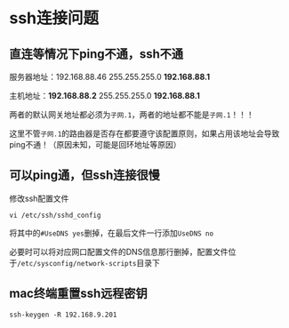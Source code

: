 # ssh连接问题

## 直连等情况下ping不通，ssh不通

服务器地址：192.168.88.46 255.255.255.0 **192.168.88.1**

主机地址：**192.168.88.2** 255.255.255.0 **192.168.88.1**

两者的默认网关地址都必须为`子网.1`，两者的地址都不能是`子网.1`！！！

这里不管`子网.1`的路由器是否存在都要遵守该配置原则，如果占用该地址会导致ping不通！（原因未知，可能是回环地址等原因）

## 可以ping通，但ssh连接很慢

修改ssh配置文件

`vi /etc/ssh/sshd_config`

将其中的`#UseDNS yes`删掉，在最后文件一行添加`UseDNS no`

必要时可以将对应网口配置文件的DNS信息那行删掉，配置文件位于`/etc/sysconfig/network-scripts`目录下

## mac终端重置ssh远程密钥 

`ssh-keygen -R 192.168.9.201`